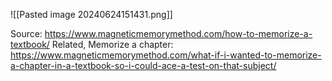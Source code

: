 ![[Pasted image 20240624151431.png]]

Source: https://www.magneticmemorymethod.com/how-to-memorize-a-textbook/
Related, Memorize a chapter: https://www.magneticmemorymethod.com/what-if-i-wanted-to-memorize-a-chapter-in-a-textbook-so-i-could-ace-a-test-on-that-subject/
